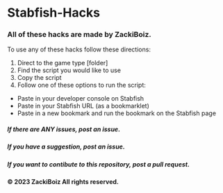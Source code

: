 # Stabfish-Hacks

### All of these hacks are made by ZackiBoiz.

To use any of these hacks follow these directions:
1. Direct to the game type [folder]
2. Find the script you would like to use
3. Copy the script
4. Follow one of these options to run the script:
  - Paste in your developer console on Stabfish
  - Paste in your Stabfish URL (as a bookmarklet)
  - Paste in a new bookmark and run the bookmark on the Stabfish page
  
##### If there are ANY issues, post an issue.
##### If you have a suggestion, post an issue.
##### If you want to contibute to this repository, post a pull request.

#### &copy; 2023 ZackiBoiz All rights reserved.
